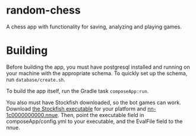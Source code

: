 # random-chess
A chess app with functionality for saving, analyzing and playing games.

# Building
Before building the app, you must have postgresql installed and running on your machine with the appropriate schema. To quickly set up the schema, run `database/create.sh`.

To build the app itself, run the Gradle task `composeApp:run`.

You also must have Stockfish downloaded, so the bot games can work. Download [the Stockfish executable](https://stockfishchess.org/download/) for your platform and [nn-1c0000000000.nnue](https://tests.stockfishchess.org/api/nn/nn-1c0000000000.nnue). Then, point the executable field in composeApp/config.yml to your executable, and the EvalFile field to the nnue. 